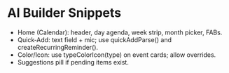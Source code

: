 # AI Builder Snippets
- Home (Calendar): header, day agenda, week strip, month picker, FABs.
- Quick‑Add: text field + mic; use quickAddParse() and createRecurringReminder().
- Color/Icon: use typeColorIcon(type) on event cards; allow overrides.
- Suggestions pill if pending items exist.
